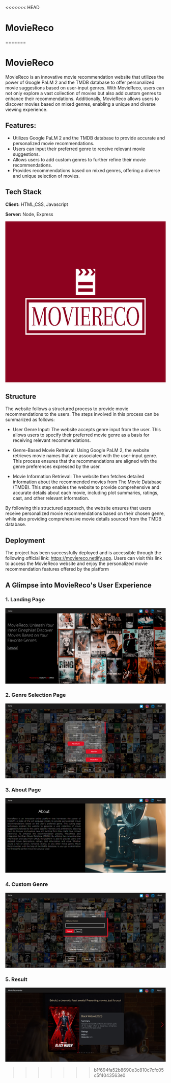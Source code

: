<<<<<<< HEAD

# MovieReco

=======

# MovieReco

MovieReco is an innovative movie recommendation website that utilizes the power of Google PaLM 2 and the TMDB database to offer personalized movie suggestions based on user-input genres. With MovieReco, users can not only explore a vast collection of movies but also add custom genres to enhance their recommendations. Additionally, MovieReco allows users to discover movies based on mixed genres, enabling a unique and diverse viewing experience.

## Features:

- Utilizes Google PaLM 2 and the TMDB database to provide accurate and personalized movie recommendations.
- Users can input their preferred genre to receive relevant movie suggestions.
- Allows users to add custom genres to further refine their movie recommendations.
- Provides recommendations based on mixed genres, offering a diverse and unique selection of movies.

## Tech Stack

**Client:** HTML,CSS, Javascript

**Server:** Node, Express

![Logo](https://github.com/mrdetective/Movie-Recommender/blob/main/public/Images/android-chrome-512x512.jpeg)

## Structure

The website follows a structured process to provide movie recommendations to the users. The steps involved in this process can be summarized as follows:

- User Genre Input: The website accepts genre input from the user. This allows users to specify their preferred movie genre as a basis for receiving relevant recommendations.

- Genre-Based Movie Retrieval: Using Google PaLM 2, the website retrieves movie names that are associated with the user-input genre. This process ensures that the recommendations are aligned with the genre preferences expressed by the user.

- Movie Information Retrieval: The website then fetches detailed information about the recommended movies from The Movie Database (TMDB). This step enables the website to provide comprehensive and accurate details about each movie, including plot summaries, ratings, cast, and other relevant information.

By following this structured approach, the website ensures that users receive personalized movie recommendations based on their chosen genre, while also providing comprehensive movie details sourced from the TMDB database.

## Deployment

The project has been successfully deployed and is accessible through the following official link: https://moviereco.netlify.app. Users can visit this link to access the MovieReco website and enjoy the personalized movie recommendation features offered by the platform

## A Glimpse into MovieReco's User Experience

### 1. Landing Page

![Logo](https://github.com/mrdetective/Cover_img/blob/main/landing.png)

### 2. Genre Selection Page

![Logo](https://github.com/mrdetective/Cover_img/blob/main/start_page.png)

### 3. About Page

![Logo](https://github.com/mrdetective/Cover_img/blob/main/about.png)

### 4. Custom Genre

![Logo](https://github.com/mrdetective/Cover_img/blob/main/custom_genre.png)

### 5. Result

![Logo](https://github.com/mrdetective/Cover_img/blob/main/result_page.png)

> > > > > > > b1f694fa52b8690e3c810c7cfc05c5f4043563e0

